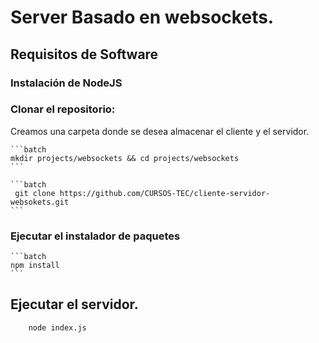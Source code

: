 #  Server Basado en websockets.

## Requisitos de Software

### Instalación de NodeJS
### Clonar el repositorio:
Creamos una carpeta donde se desea almacenar el cliente y el servidor.


	```batch
	mkdir projects/websockets && cd projects/websockets
	```

	```batch
	 git clone https://github.com/CURSOS-TEC/cliente-servidor-websokets.git
	```   
### Ejecutar el instalador de paquetes
	```batch
	npm install
	``` 

## Ejecutar el servidor.
```batch
	node index.js
```

